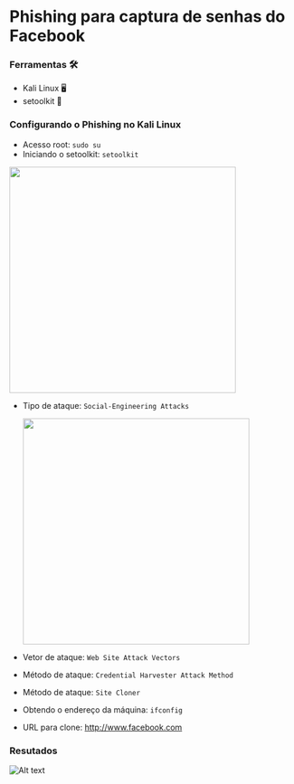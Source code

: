 # Phishing para captura de senhas do Facebook

### Ferramentas  :hammer_and_wrench:

- Kali Linux :desktop_computer:
- setoolkit :space_invader:

### Configurando o Phishing no Kali Linux 

- Acesso root: ``` sudo su ```
- Iniciando o setoolkit: ``` setoolkit ```

<img src="https://github.com/user-attachments/assets/ef58b643-d95c-43e4-8f1a-4ffb9a1d4ec4" width="400"/>

- Tipo de ataque: ``` Social-Engineering Attacks ```

  
  <img src="https://github.com/user-attachments/assets/ef58b643-d95c-43e4-8f1a-4ffb9a1d4ec4](https://github.com/user-attachments/assets/d7ce4936-c3f2-4385-b671-b662d5f644b8" width="400"/>

- Vetor de ataque: ``` Web Site Attack Vectors ```
- Método de ataque: ```Credential Harvester Attack Method ```
- Método de ataque: ``` Site Cloner ```
- Obtendo o endereço da máquina: ``` ifconfig ```
- URL para clone: http://www.facebook.com

### Resutados

![Alt text](./passwd.png "Optional title")
